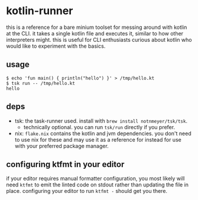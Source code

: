 # kotlin-runner

this is a reference for a bare minium toolset for messing around with kotlin at the CLI. it takes a single kotlin file and executes it, similar to how other interpreters might. this is useful for CLI enthusiasts curious about kotlin who would like to experiment with the basics.

## usage

```
$ echo 'fun main() { println("hello") }' > /tmp/hello.kt
$ tsk run -- /tmp/hello.kt
hello
```

## deps
- tsk: the task-runner used. install with `brew install notnmeyer/tsk/tsk`.
  - technically optional. you can run `tsk/run` directly if you prefer.
- nix: `flake.nix` contains the kotlin and jvm dependencies. you don't need to use nix for these and may use it as a reference for instead for use with your preferred package manager.

## configuring ktfmt in your editor

if your editor requires manual formatter configuration, you most likely will need `ktfmt` to emit the linted code on stdout rather than updating the file in place. configuring your editor to run `ktfmt -` should get you there.
